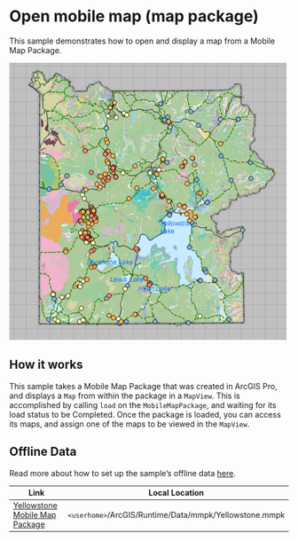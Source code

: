 # Open mobile map (map package)

This sample demonstrates how to open and display a map from a Mobile Map
Package.

![](screenshot.png)

## How it works

This sample takes a Mobile Map Package that was created in ArcGIS Pro,
and displays a `Map` from within the package in a `MapView`. This is
accomplished by calling `load` on the `MobileMapPackage`, and waiting
for its load status to be Completed. Once the package is loaded, you can
access its maps, and assign one of the maps to be viewed in the
`MapView`.

## Offline Data

Read more about how to set up the sample’s offline data
[here](http://links.esri.com/ArcGISRuntimeQtSamples).

| Link                                                                                                        | Local Location                                         |
| ----------------------------------------------------------------------------------------------------------- | ------------------------------------------------------ |
| [Yellowstone Mobile Map Package](https://www.arcgis.com/home/item.html?id=e1f3a7254cb845b09450f54937c16061) | `<userhome>`/ArcGIS/Runtime/Data/mmpk/Yellowstone.mmpk |
